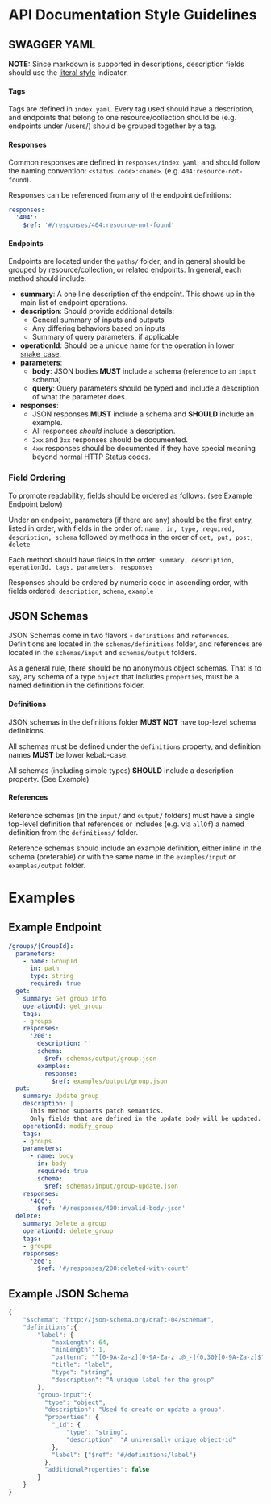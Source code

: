 # API Documentation Style Guidelines

## SWAGGER YAML

**NOTE:** Since markdown is supported in descriptions, description fields should use the [literal style](http://www.yaml.org/spec/1.2/spec.html#id2795688) indicator.

#### Tags
Tags are defined in `index.yaml`. Every tag used should have a description, and endpoints that belong to one
resource/collection should be (e.g. endpoints under /users/) should be grouped together by a tag.

#### Responses
Common responses are defined in `responses/index.yaml`, and should follow the naming convention: `<status code>:<name>`. 
(e.g. `404:resource-not-found`).

Responses can be referenced from any of the endpoint definitions: 
```yaml
responses:
  '404':
    $ref: '#/responses/404:resource-not-found'
```

#### Endpoints
Endpoints are located under the `paths/` folder, and in general should be grouped by resource/collection, or related endpoints.
In general, each method should include:
* **summary**: A one line description of the endpoint. This shows up in the main list of endpoint operations.
* **description**: Should provide additional details:
  * General summary of inputs and outputs
  * Any differing behaviors based on inputs
  * Summary of query parameters, if applicable
* **operationId**: Should be a unique name for the operation in lower [snake_case](https://en.wikipedia.org/wiki/Snake_case).
* **parameters**: 
  * **body**: JSON bodies **MUST** include a schema (reference to an `input` schema) 
  * **query**: Query parameters should be typed and include a description of what the parameter does.
* **responses**: 
  * JSON responses **MUST** include a schema and **SHOULD** include an example.
  * All responses *should* include a description.
  * `2xx` and `3xx` responses should be documented. 
  * `4xx` responses should be documented if they have special meaning beyond normal HTTP Status codes.


### Field Ordering
To promote readability, fields should be ordered as follows: (see Example Endpoint below)

Under an endpoint, parameters (if there are any) should be the first entry, listed in order, with fields in the order of: `name, in, type, required, description, schema` followed by
methods in the order of `get, put, post, delete`

Each method should have fields in the order: `summary, description, operationId, tags, parameters, responses`

Responses should be ordered by numeric code in ascending order, with fields ordered: `description`, `schema`, `example`

## JSON Schemas

JSON Schemas come in two flavors - `definitions` and `references`. Definitions are located in the `schemas/definitions` folder,
and references are located in the `schemas/input` and `schemas/output` folders.

As a general rule, there should be no anonymous object schemas. That is to say, any schema of a type `object` that includes `properties`, must be a named definition in the definitions folder.

#### Definitions
JSON schemas in the definitions folder **MUST NOT** have top-level schema definitions. 

All schemas must be defined under the `definitions` property, and definition names **MUST** be lower kebab-case.

All schemas (including simple types) **SHOULD** include a description property. (See Example)

#### References
Reference schemas (in the `input/` and `output/` folders) must have a single top-level definition that references or includes (e.g. via `allOf`) a named definition from the `definitions/` folder.

Reference schemas should include an example definition, either inline in the schema (preferable) or with the same name in the `examples/input` or `examples/output` folder.

# Examples

## Example Endpoint
```yaml
/groups/{GroupId}:
  parameters:
    - name: GroupId
      in: path
      type: string
      required: true
  get:
    summary: Get group info
    operationId: get_group
    tags:
    - groups
    responses:
      '200':
        description: ''
        schema:
          $ref: schemas/output/group.json
        examples:
          response:
            $ref: examples/output/group.json
  put:
    summary: Update group
    description: |
      This method supports patch semantics. 
      Only fields that are defined in the update body will be updated.
    operationId: modify_group
    tags:
    - groups
    parameters:
      - name: body
        in: body
        required: true
        schema:
          $ref: schemas/input/group-update.json
    responses:
      '400':
        $ref: '#/responses/400:invalid-body-json'
  delete:
    summary: Delete a group
    operationId: delete_group
    tags:
    - groups
    responses:
      '200':
        $ref: '#/responses/200:deleted-with-count'
```

## Example JSON Schema

```javascript
{
    "$schema": "http://json-schema.org/draft-04/schema#",
    "definitions":{
        "label": {
            "maxLength": 64,
            "minLength": 1,
            "pattern": "^[0-9A-Za-z][0-9A-Za-z .@_-]{0,30}[0-9A-Za-z]$",
            "title": "label",
            "type": "string",
            "description": "A unique label for the group"
        },
        "group-input":{
          "type": "object",
		  "description": "Used to create or update a group",
          "properties": {
            "_id": { 
				"type": "string",
				"description": "A universally unique object-id"
			},
            "label": {"$ref": "#/definitions/label"}
          },
          "additionalProperties": false
        }
	}
}
```

